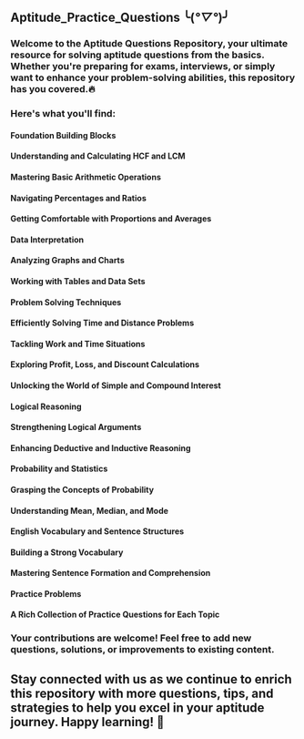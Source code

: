 ## Aptitude_Practice_Questions ╰(*°▽°*)╯

### Welcome to the Aptitude Questions Repository, your ultimate resource for solving aptitude questions from the basics. Whether you're preparing for exams, interviews, or simply want to enhance your problem-solving abilities, this repository has you covered.🔥 
### Here's what you'll find:

#### Foundation Building Blocks

#### Understanding and Calculating HCF and LCM

#### Mastering Basic Arithmetic Operations

#### Navigating Percentages and Ratios

#### Getting Comfortable with Proportions and Averages

#### Data Interpretation

#### Analyzing Graphs and Charts

#### Working with Tables and Data Sets

#### Problem Solving Techniques

#### Efficiently Solving Time and Distance Problems

#### Tackling Work and Time Situations

#### Exploring Profit, Loss, and Discount Calculations

#### Unlocking the World of Simple and Compound Interest

#### Logical Reasoning

#### Strengthening Logical Arguments

#### Enhancing Deductive and Inductive Reasoning

#### Probability and Statistics

#### Grasping the Concepts of Probability

#### Understanding Mean, Median, and Mode

#### English Vocabulary and Sentence Structures

#### Building a Strong Vocabulary

#### Mastering Sentence Formation and Comprehension

#### Practice Problems

#### A Rich Collection of Practice Questions for Each Topic



### Your contributions are welcome! Feel free to add new questions, solutions, or improvements to existing content.

## Stay connected with us as we continue to enrich this repository with more questions, tips, and strategies to help you excel in your aptitude journey. Happy learning! 🚀
